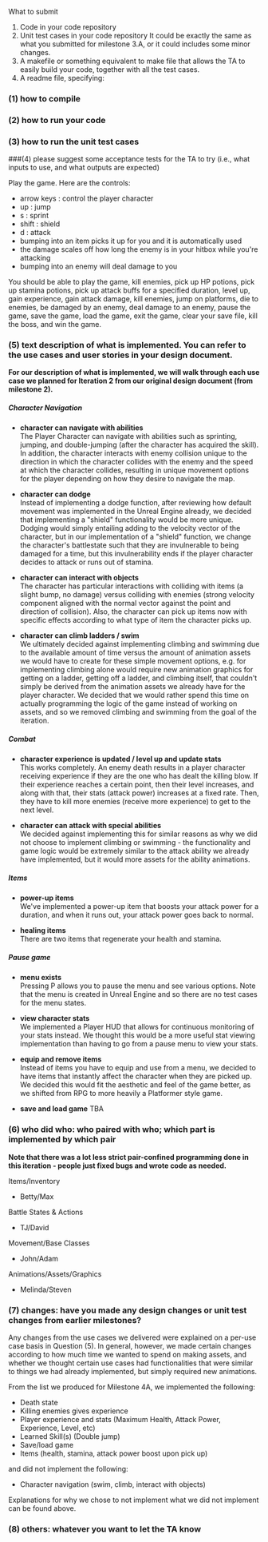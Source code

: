 What to submit
1. Code in your code repository 
2. Unit test cases in your code repository
    It could be exactly the same as what you submitted for milestone 3.A, or it could includes some minor changes.
3. A makefile or something equivalent to make file that allows the TA to easily build your code, together with all the test cases.
4. A readme file, specifying:

### (1) how to compile

### (2) how to run your code

### (3) how to run the unit test cases

###(4) please suggest some acceptance tests for the TA to try (i.e., what inputs to use, and what outputs are expected)

Play the game. Here are the controls:

- arrow keys : control the player character
- up : jump
- s : sprint
- shift : shield
- d : attack
- bumping into an item picks it up for you and it is automatically used
- the damage scales off how long the enemy is in your hitbox while you're attacking
- bumping into an enemy will deal damage to you  

You should be able to play the game, kill enemies, pick up HP potions, pick up stamina potions, pick up attack buffs for a specified duration, level up, gain experience, gain attack damage, kill enemies, jump on platforms, die to enemies, be damaged by an enemy, deal damage to an enemy, pause the game, save the game, load the game, exit the game, clear your save file, kill the boss, and win the game.

### (5) text description of what is implemented. You can refer to the use cases and user stories in your design document.

**For our description of what is implemented, we will walk through each use case we planned for Iteration 2 from our original design document (from milestone 2).**

##### Character Navigation
- **character can navigate with abilities**  
The Player Character can navigate with abilities such as sprinting, jumping, and double-jumping (after the character has acquired the skill). In addition, the character interacts with enemy collision unique to the direction in which the character collides with the enemy and the speed at which the character collides, resulting in unique movement options for the player depending on how they desire to navigate the map.

- **character can dodge**  
Instead of implementing a dodge function, after reviewing how default movement was implemented in the Unreal Engine already, we decided that implementing a "shield" functionality would be more unique. Dodging would simply entailing adding to the velocity vector of the character, but in our implementation of a "shield" function, we change the character's battlestate such that they are invulnerable to being damaged for a time, but this invulnerability ends if the player character decides to attack or runs out of stamina.

- **character can interact with objects**  
The character has particular interactions with colliding with items (a slight bump, no damage) versus colliding with enemies (strong velocity component aligned with the normal vector against the point and direction of collision). Also, the character can pick up items now with specific effects according to what type of item the character picks up.

- **character can climb ladders / swim**  
We ultimately decided against implementing climbing and swimming due to the available amount of time versus the amount of animation assets we would have to create for these simple movement options, e.g. for implementing climbing alone would require new animation graphics for getting on a ladder, getting off a ladder, and climbing itself, that couldn't simply be derived from the animation assets we already have for the player character. We decided that we would rather spend this time on actually programming the logic of the game instead of working on assets, and so we removed climbing and swimming from the goal of the iteration.

##### Combat
- **character experience is updated / level up and update stats**  
This works completely. An enemy death results in a player character receiving experience if they are the one who has dealt the killing blow. If their experience reaches a certain point, then their level increases, and along with that, their stats (attack power) increases at a fixed rate. Then, they have to kill more enemies (receive more experience) to get to the next level.

- **character can attack with special abilities**  
We decided against implementing this for similar reasons as why we did not choose to implement climbing or swimming - the functionality and game logic would be extremely similar to the attack ability we already have implemented, but it would more assets for the ability animations.

##### Items
- **power-up items**  
We've implemented a power-up item that boosts your attack power for a duration, and when it runs out, your attack power goes back to normal.

- **healing items**  
There are two items that regenerate your health and stamina.

##### Pause game
- **menu exists**  
Pressing P allows you to pause the menu and see various options. Note that the menu is created in Unreal Engine and so there are no test cases for the menu states.

- **view character stats**  
We implemented a Player HUD that allows for continuous monitoring of your stats instead. We thought this would be a more useful stat viewing implementation than having to go from a pause menu to view your stats.

- **equip and remove items**  
Instead of items you have to equip and use from a menu, we decided to have items that instantly affect the character when they are picked up. We decided this would fit the aesthetic and feel of the game better, as we shifted from RPG to more heavily a Platformer style game.

- **save and load game**
TBA

### (6) who did who: who paired with who; which part is implemented by which pair

**Note that there was a lot less strict pair-confined programming done in this iteration - people just fixed bugs and wrote code as needed.**

Items/Inventory  
- Betty/Max

Battle States & Actions  
- TJ/David

Movement/Base Classes  
- John/Adam

Animations/Assets/Graphics  
- Melinda/Steven


### (7) changes: have you made any design changes or unit test changes from earlier milestones?

Any changes from the use cases we delivered were explained on a per-use case basis in Question (5). In general, however, we made certain changes according to how much time we wanted to spend on making assets, and whether we thought certain use cases had functionalities that were similar to things we had already implemented, but simply required new animations.

From the list we produced for Milestone 4A, we implemented the following:  
- Death state
- Killing enemies gives experience
- Player experience and stats (Maximum Health, Attack Power, Experience, Level, etc)
- Learned Skill(s) (Double jump)
- Save/load game
- Items (health, stamina, attack power boost upon pick up)

and did not implement the following:  
- Character navigation (swim, climb, interact with objects)

Explanations for why we chose to not implement what we did not implement can be found above.

### (8) others: whatever you want to let the TA know

